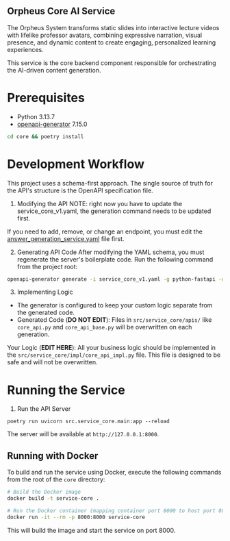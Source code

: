 ## Orpheus Core AI Service
The Orpheus System transforms static slides into interactive lecture videos with lifelike professor avatars, combining expressive narration, visual presence, and dynamic content to create engaging, personalized learning experiences.

This service is the core backend component responsible for orchestrating the AI-driven content generation.

# Prerequisites

- Python 3.13.7
- [openapi-generator](https://formulae.brew.sh/formula/openapi-generator) 7.15.0

```bash 
cd core && poetry install
```

# Development Workflow
This project uses a schema-first approach. The single source of truth for the API's structure is the OpenAPI specification file.

1. Modifying the API
NOTE: right now you have to update the service_core_v1.yaml, the generation command needs to be updated first.
 
If you need to add, remove, or change an endpoint, you must edit the [answer_generation_service.yaml](../../../api/answer_generation_service.yaml) file first.

2. Generating API Code
After modifying the YAML schema, you must regenerate the server's boilerplate code. Run the following command from the project root:
```bash
openapi-generator generate -i service_core_v1.yaml -g python-fastapi -o . --package-name service_core --additional-properties=sourceFolder=src --ignore-file-override ./.openapi-generator-ignore --global-property apiTests=false,modelTests=false,apiDocs=false,modelDocs=false
```

3. Implementing Logic
- The generator is configured to keep your custom logic separate from the generated code.
- Generated Code (**DO NOT EDIT**): Files in `src/service_core/apis/` like `core_api.py` and `core_api_base.py` will be overwritten on each generation.

Your Logic (**EDIT HERE**): All your business logic should be implemented in the `src/service_core/impl/core_api_impl.py` file. This file is designed to be safe and will not be overwritten.

# Running the Service
1. Run the API Server

```
poetry run uvicorn src.service_core.main:app --reload
```

The server will be available at `http://127.0.0.1:8000`.

## Running with Docker

To build and run the service using Docker, execute the following commands from the root of the `core` directory:

```sh
# Build the Docker image
docker build -t service-core .

# Run the Docker container (mapping container port 8000 to host port 8000)
docker run -it --rm -p 8000:8000 service-core
```

This will build the image and start the service on port 8000.